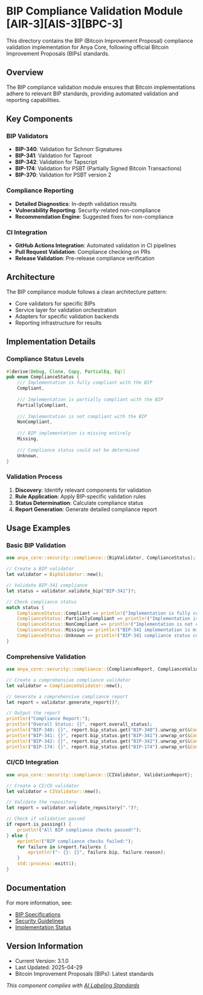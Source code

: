 # BIP Compliance Validation Module [AIR-3][AIS-3][BPC-3]

This directory contains the BIP (Bitcoin Improvement Proposal) compliance validation implementation for Anya Core, following official Bitcoin Improvement Proposals (BIPs) standards.

## Overview

The BIP compliance validation module ensures that Bitcoin implementations adhere to relevant BIP standards, providing automated validation and reporting capabilities.

## Key Components

### BIP Validators

- **BIP-340**: Validation for Schnorr Signatures
- **BIP-341**: Validation for Taproot
- **BIP-342**: Validation for Tapscript
- **BIP-174**: Validation for PSBT (Partially Signed Bitcoin Transactions)
- **BIP-370**: Validation for PSBT version 2

### Compliance Reporting

- **Detailed Diagnostics**: In-depth validation results
- **Vulnerability Reporting**: Security-related non-compliance
- **Recommendation Engine**: Suggested fixes for non-compliance

### CI Integration

- **GitHub Actions Integration**: Automated validation in CI pipelines
- **Pull Request Validation**: Compliance checking on PRs
- **Release Validation**: Pre-release compliance verification

## Architecture

The BIP compliance module follows a clean architecture pattern:

- Core validators for specific BIPs
- Service layer for validation orchestration
- Adapters for specific validation backends
- Reporting infrastructure for results

## Implementation Details

### Compliance Status Levels

```rust
#[derive(Debug, Clone, Copy, PartialEq, Eq)]
pub enum ComplianceStatus {
    /// Implementation is fully compliant with the BIP
    Compliant,
    
    /// Implementation is partially compliant with the BIP
    PartiallyCompliant,
    
    /// Implementation is not compliant with the BIP
    NonCompliant,
    
    /// BIP implementation is missing entirely
    Missing,
    
    /// Compliance status could not be determined
    Unknown,
}
```

### Validation Process

1. **Discovery**: Identify relevant components for validation
2. **Rule Application**: Apply BIP-specific validation rules
3. **Status Determination**: Calculate compliance status
4. **Report Generation**: Generate detailed compliance report

## Usage Examples

### Basic BIP Validation

```rust
use anya_core::security::compliance::{BipValidator, ComplianceStatus};

// Create a BIP validator
let validator = BipValidator::new();

// Validate BIP-341 compliance
let status = validator.validate_bip("BIP-341")?;

// Check compliance status
match status {
    ComplianceStatus::Compliant => println!("Implementation is fully compliant with BIP-341"),
    ComplianceStatus::PartiallyCompliant => println!("Implementation is partially compliant with BIP-341"),
    ComplianceStatus::NonCompliant => println!("Implementation is not compliant with BIP-341"),
    ComplianceStatus::Missing => println!("BIP-341 implementation is missing"),
    ComplianceStatus::Unknown => println!("BIP-341 compliance status could not be determined"),
}
```

### Comprehensive Validation

```rust
use anya_core::security::compliance::{ComplianceReport, ComplianceValidator};

// Create a comprehensive compliance validator
let validator = ComplianceValidator::new();

// Generate a comprehensive compliance report
let report = validator.generate_report()?;

// Output the report
println!("Compliance Report:");
println!("Overall Status: {}", report.overall_status);
println!("BIP-340: {}", report.bip_status.get("BIP-340").unwrap_or(&ComplianceStatus::Unknown));
println!("BIP-341: {}", report.bip_status.get("BIP-341").unwrap_or(&ComplianceStatus::Unknown));
println!("BIP-342: {}", report.bip_status.get("BIP-342").unwrap_or(&ComplianceStatus::Unknown));
println!("BIP-174: {}", report.bip_status.get("BIP-174").unwrap_or(&ComplianceStatus::Unknown));
```

### CI/CD Integration

```rust
use anya_core::security::compliance::{CIValidator, ValidationReport};

// Create a CI/CD validator
let validator = CIValidator::new();

// Validate the repository
let report = validator.validate_repository(".")?;

// Check if validation passed
if report.is_passing() {
    println!("All BIP compliance checks passed!");
} else {
    eprintln!("BIP compliance checks failed:");
    for failure in &report.failures {
        eprintln!("- {}: {}", failure.bip, failure.reason);
    }
    std::process::exit(1);
}
```

## Documentation

For more information, see:

- [BIP Specifications](https://github.com/bitcoin/bips)
- [Security Guidelines](../../../docs/SECURITY.md)
- [Implementation Status](../../../docs/IMPLEMENTATION_MILESTONES.md)

## Version Information

- Current Version: 3.1.0
- Last Updated: 2025-04-29
- Bitcoin Improvement Proposals (BIPs): Latest standards

*This component complies with [AI Labeling Standards](../../../docs/AI_LABELING.md)*
